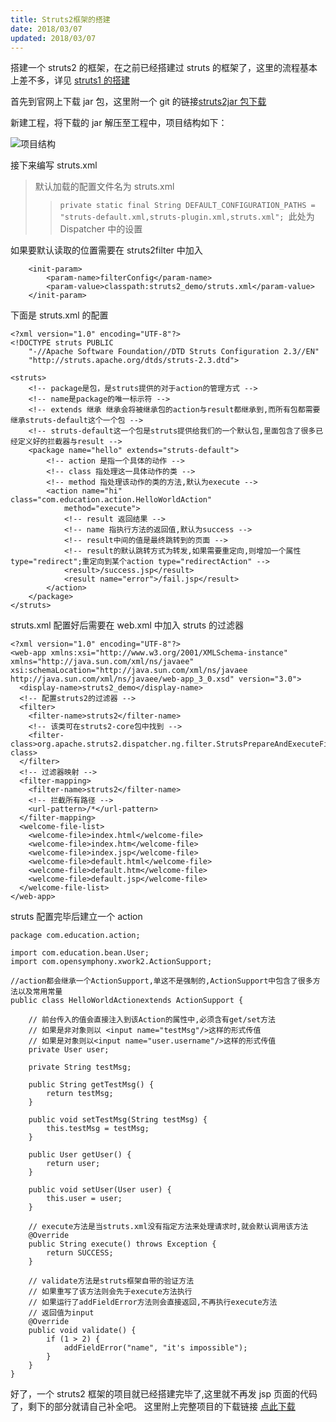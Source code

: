 ```yaml
---
title: Struts2框架的搭建
date: 2018/03/07
updated: 2018/03/07
---
```


搭建一个 struts2 的框架，在之前已经搭建过 struts 的框架了，这里的流程基本上差不多，详见 [struts1 的搭建](https://www.jianshu.com/p/b0c05b6876f5)

首先到官网上下载 jar 包，这里附一个 git 的链接[struts2jar 包下载](https://github.com/YangLinJun/lib/tree/master/struts)

新建工程，将下载的 jar 解压至工程中，项目结构如下：

![项目结构](http://upload-images.jianshu.io/upload_images/9988457-542a2ee69733a41a.jpg?imageMogr2/auto-orient/strip%7CimageView2/2/w/1240)

接下来编写 struts.xml

> 默认加载的配置文件名为 struts.xml
>
> > `private static final String DEFAULT_CONFIGURATION_PATHS = "struts-default.xml,struts-plugin.xml,struts.xml"; `此处为 Dispatcher 中的设置

如果要默认读取的位置需要在 struts2filter 中加入

```
    <init-param>
        <param-name>filterConfig</param-name>
        <param-value>classpath:struts2_demo/struts.xml</param-value>
    </init-param>
```

下面是 struts.xml 的配置

```
<?xml version="1.0" encoding="UTF-8"?>
<!DOCTYPE struts PUBLIC
    "-//Apache Software Foundation//DTD Struts Configuration 2.3//EN"
    "http://struts.apache.org/dtds/struts-2.3.dtd">

<struts>
	<!-- package是包，是struts提供的对于action的管理方式 -->
	<!-- name是package的唯一标示符 -->
	<!-- extends 继承 继承会将被继承包的action与result都继承到,而所有包都需要继承struts-default这个一个包 -->
	<!-- struts-default这一个包是struts提供给我们的一个默认包,里面包含了很多已经定义好的拦截器与result -->
	<package name="hello" extends="struts-default">
		<!-- action 是指一个具体的动作 -->
		<!-- class 指处理这一具体动作的类 -->
		<!-- method 指处理该动作的类的方法,默认为execute -->
		<action name="hi" class="com.education.action.HelloWorldAction"
			method="execute">
			<!-- result 返回结果 -->
			<!-- name 指执行方法的返回值,默认为success -->
			<!-- result中间的值是最终跳转到的页面 -->
			<!-- result的默认跳转方式为转发,如果需要重定向,则增加一个属性 type="redirect";重定向到某个action type="redirectAction" -->
			<result>/success.jsp</result>
			<result name="error">/fail.jsp</result>
		</action>
	</package>
</struts>
```

struts.xml 配置好后需要在 web.xml 中加入 struts 的过滤器

```
<?xml version="1.0" encoding="UTF-8"?>
<web-app xmlns:xsi="http://www.w3.org/2001/XMLSchema-instance" xmlns="http://java.sun.com/xml/ns/javaee" xsi:schemaLocation="http://java.sun.com/xml/ns/javaee http://java.sun.com/xml/ns/javaee/web-app_3_0.xsd" version="3.0">
  <display-name>struts2_demo</display-name>
  <!-- 配置struts2的过滤器 -->
  <filter>
	<filter-name>struts2</filter-name>
	<!-- 该类可在struts2-core包中找到 -->
	<filter-class>org.apache.struts2.dispatcher.ng.filter.StrutsPrepareAndExecuteFilter</filter-class>
  </filter>
  <!-- 过滤器映射 -->
  <filter-mapping>
  	<filter-name>struts2</filter-name>
  	<!-- 拦截所有路径 -->
  	<url-pattern>/*</url-pattern>
  </filter-mapping>
  <welcome-file-list>
    <welcome-file>index.html</welcome-file>
    <welcome-file>index.htm</welcome-file>
    <welcome-file>index.jsp</welcome-file>
    <welcome-file>default.html</welcome-file>
    <welcome-file>default.htm</welcome-file>
    <welcome-file>default.jsp</welcome-file>
  </welcome-file-list>
</web-app>
```

struts 配置完毕后建立一个 action

```
package com.education.action;

import com.education.bean.User;
import com.opensymphony.xwork2.ActionSupport;

//action都会继承一个ActionSupport,单这不是强制的,ActionSupport中包含了很多方法以及常用常量
public class HelloWorldActionextends ActionSupport {

	// 前台传入的值会直接注入到该Action的属性中,必须含有get/set方法
	// 如果是非对象则以 <input name="testMsg"/>这样的形式传值
	// 如果是对象则以<input name="user.username"/>这样的形式传值
	private User user;

	private String testMsg;

	public String getTestMsg() {
		return testMsg;
	}

	public void setTestMsg(String testMsg) {
		this.testMsg = testMsg;
	}

	public User getUser() {
		return user;
	}

	public void setUser(User user) {
		this.user = user;
	}

	// execute方法是当struts.xml没有指定方法来处理请求时,就会默认调用该方法
	@Override
	public String execute() throws Exception {
		return SUCCESS;
	}

	// validate方法是struts框架自带的验证方法
	// 如果重写了该方法则会先于execute方法执行
	// 如果运行了addFieldError方法则会直接返回,不再执行execute方法
	// 返回值为input
	@Override
	public void validate() {
		if (1 > 2) {
			addFieldError("name", "it's impossible");
		}
	}
}
```

好了，一个 struts2 框架的项目就已经搭建完毕了,这里就不再发 jsp 页面的代码了，剩下的部分就请自己补全吧。
这里附上完整项目的下载链接
[点此下载](https://github.com/YangLinJun/lib/blob/master/struts/struts2_demo.rar)
